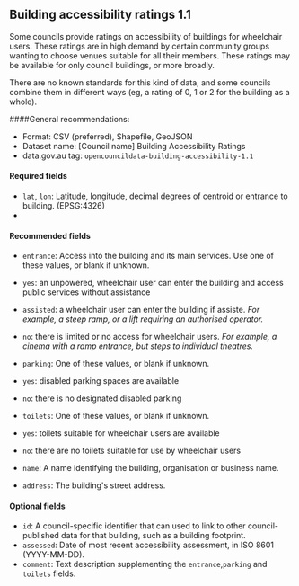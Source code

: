 ## Building accessibility ratings 1.1

Some councils provide ratings on accessibility of buildings for wheelchair users. These ratings are in high demand by certain community groups wanting to choose venues suitable for all their members. These ratings may be available for only council buildings, or more broadly.

There are no known standards for this kind of data, and some councils combine them in different ways (eg, a rating of 0, 1 or 2 for the building as a whole).

####General recommendations:

* Format: CSV (preferred), Shapefile, GeoJSON
* Dataset name: [Council name] Building Accessibility Ratings
* data.gov.au tag: `opencouncildata-building-accessibility-1.1`

#### Required fields

* `lat`, `lon`: Latitude, longitude, decimal degrees of centroid or entrance to building. (EPSG:4326)
* 
#### Recommended fields
* `entrance`: Access into the building and its main services. Use one of these values, or blank if unknown.
 * `yes`: an unpowered, wheelchair user can enter the building and access public services without assistance
 * `assisted`: a wheelchair user can enter the building if assiste. _For example, a steep ramp, or a lift requiring an authorised operator._
 * `no`: there is limited or no access for wheelchair users. _For example, a cinema with a ramp entrance, but steps to individual theatres._

* `parking`: One of these values, or blank if unknown.
 * `yes`: disabled parking spaces are available
 * `no`: there is no designated disabled parking

* `toilets`: One of these values, or blank if unknown.
 * `yes`: toilets suitable for wheelchair users are available
 * `no`: there are no toilets suitable for use by wheelchair users

* `name`: A name identifying the building, organisation or business name.
* `address`: The building's street address.

#### Optional fields
* `id`: A council-specific identifier that can used to link to other council-published data for that building, such as a building footprint.
* `assessed`: Date of most recent accessibility assessment, in ISO 8601 (YYYY-MM-DD).
* `comment`: Text description supplementing the `entrance`,`parking` and `toilets` fields.

